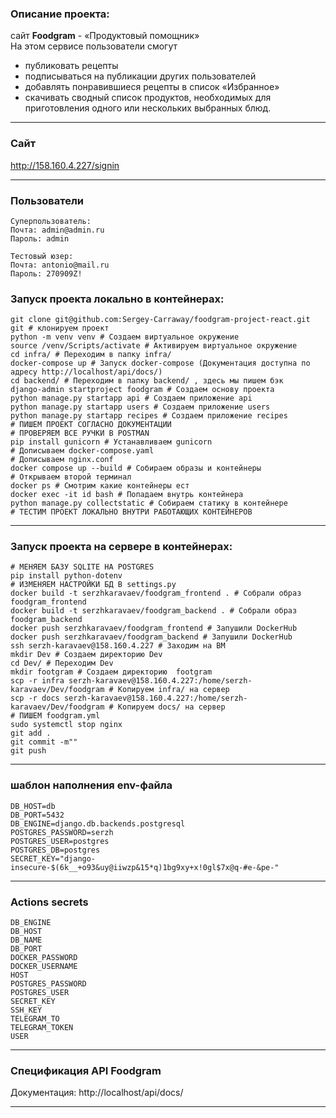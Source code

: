 ### **Описание проекта:**
сайт **Foodgram** - «Продуктовый помощник» <br>
На этом сервисе пользователи смогут <br> 
- публиковать рецепты <br>
- подписываться на публикации других пользователей <br>
- добавлять понравившиеся рецепты в список «Избранное»<br>
- скачивать сводный список продуктов, необходимых для приготовления одного или нескольких выбранных блюд.

--- 
### **Сайт**

http://158.160.4.227/signin

--- 
### **Пользователи**
```
Суперпользователь:
Почта: admin@admin.ru
Пароль: admin

Тестовый юзер:
Почта: antonio@mail.ru
Пароль: 270909Z!
```

### **Запуск проекта локально в контейнерах:**
```
git clone git@github.com:Sergey-Carraway/foodgram-project-react.git
git # клонируем проект
python -m venv venv # Создаем виртуальное окружение
source /venv/Scripts/activate # Активируем виртуальное окружение
cd infra/ # Переходим в папку infra/
docker-compose up # Запуск docker-compose (Документация доступна по адресу http://localhost/api/docs/)
cd backend/ # Переходим в папку backend/ , здесь мы пишем бэк
django-admin startproject foodgram # Создаем основу проекта
python manage.py startapp api # Создаем приложение api
python manage.py startapp users # Создаем приложение users
python manage.py startapp recipes # Создаем приложение recipes
# ПИШЕМ ПРОЕКТ СОГЛАСНО ДОКУМЕНТАЦИИ
# ПРОВЕРЯЕМ ВСЕ РУЧКИ В POSTMAN
pip install gunicorn # Устанавливаем gunicorn
# Дописываем docker-compose.yaml
# Дописываем nginx.conf
docker compose up --build # Собираем образы и контейнеры
# Открываем второй терминал
docker ps # Смотрим какие контейнеры ест
docker exec -it id bash # Попадаем внутрь контейнера 
python manage.py collectstatic # Собираем статику в контейнере
# ТЕСТИМ ПРОЕКТ ЛОКАЛЬНО ВНУТРИ РАБОТАЮЩИХ КОНТЕЙНЕРОВ
```

---
### **Запуск проекта на сервере в контейнерах:**
```
# МЕНЯЕМ БАЗУ SQLITE НА POSTGRES
pip install python-dotenv
# ИЗМЕНЯЕМ НАСТРОЙКИ БД В settings.py
docker build -t serzhkaravaev/foodgram_frontend . # Собрали образ foodgram_frontend
docker build -t serzhkaravaev/foodgram_backend . # Собрали образ foodgram_backend
docker push serzhkaravaev/foodgram_frontend # Запушили DockerHub
docker push serzhkaravaev/foodgram_backend # Запушили DockerHub
ssh serzh-karavaev@158.160.4.227 # Заходим на ВМ
mkdir Dev # Создаем директорию Dev
cd Dev/ # Переходим Dev
mkdir footgram # Создаем директорию  footgram
scp -r infra serzh-karavaev@158.160.4.227:/home/serzh-karavaev/Dev/foodgram # Копируем infra/ на сервер
scp -r docs serzh-karavaev@158.160.4.227:/home/serzh-karavaev/Dev/foodgram # Копируем docs/ на сервер
# ПИШЕМ foodgram.yml
sudo systemctl stop nginx
git add .
git commit -m""
git push
```

---

### **шаблон наполнения env-файла**

```
DB_HOST=db
DB_PORT=5432
DB_ENGINE=django.db.backends.postgresql
POSTGRES_PASSWORD=serzh
POSTGRES_USER=postgres
POSTGRES_DB=postgres
SECRET_KEY="django-insecure-$(6k__+o93&uy@iiwzp&15*q)1bg9xy+x!0gl$7x@q-#e-&pe-"

```
---
### **Actions secrets**

```
DB_ENGINE
DB_HOST
DB_NAME
DB_PORT
DOCKER_PASSWORD
DOCKER_USERNAME
HOST
POSTGRES_PASSWORD
POSTGRES_USER
SECRET_KEY
SSH_KEY
TELEGRAM_TO
TELEGRAM_TOKEN
USER

```

---

### **Спецификация API Foodgram**
Документация: http://localhost/api/docs/

---

